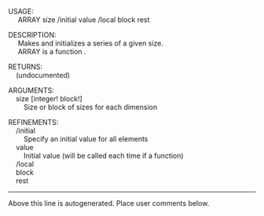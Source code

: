 USAGE:  
&nbsp;&nbsp;&nbsp;&nbsp;&nbsp;ARRAY&nbsp;size&nbsp;/initial&nbsp;value&nbsp;/local&nbsp;block&nbsp;rest  
  
DESCRIPTION:  
&nbsp;&nbsp;&nbsp;&nbsp;&nbsp;Makes&nbsp;and&nbsp;initializes&nbsp;a&nbsp;series&nbsp;of&nbsp;a&nbsp;given&nbsp;size.  
&nbsp;&nbsp;&nbsp;&nbsp;&nbsp;ARRAY&nbsp;is&nbsp;a&nbsp;function&nbsp;.  
  
RETURNS:  
&nbsp;&nbsp;&nbsp;&nbsp;(undocumented)  
  
ARGUMENTS:  
&nbsp;&nbsp;&nbsp;&nbsp;size&nbsp;[integer!&nbsp;block!]  
&nbsp;&nbsp;&nbsp;&nbsp;&nbsp;&nbsp;&nbsp;&nbsp;Size&nbsp;or&nbsp;block&nbsp;of&nbsp;sizes&nbsp;for&nbsp;each&nbsp;dimension  
  
REFINEMENTS:  
&nbsp;&nbsp;&nbsp;&nbsp;/initial  
&nbsp;&nbsp;&nbsp;&nbsp;&nbsp;&nbsp;&nbsp;&nbsp;Specify&nbsp;an&nbsp;initial&nbsp;value&nbsp;for&nbsp;all&nbsp;elements  
&nbsp;&nbsp;&nbsp;&nbsp;value  
&nbsp;&nbsp;&nbsp;&nbsp;&nbsp;&nbsp;&nbsp;&nbsp;Initial&nbsp;value&nbsp;(will&nbsp;be&nbsp;called&nbsp;each&nbsp;time&nbsp;if&nbsp;a&nbsp;function)  
&nbsp;&nbsp;&nbsp;&nbsp;/local  
&nbsp;&nbsp;&nbsp;&nbsp;block  
&nbsp;&nbsp;&nbsp;&nbsp;rest  
___
Above this line is autogenerated. Place user comments below.